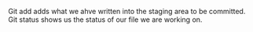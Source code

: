 Git add adds what we ahve written into the staging area to be committed. 
Git status shows us the status of our file we are working on. 